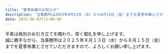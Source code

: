 ```yaml
---
title: "夏季休業のお知らせ"
description: "当事務所は2025年8月13日（水）から8月15日（金）までを夏季休業とさせていただきますので、よろしくお願い申し上げます。"
date: 2025-08-03T13:00:00
---
```


平素は格別のお引き立てを賜わり、厚く御礼を申し上げます。  
誠に勝手ながら、当事務所は２０２５年８月１３日（水）から８月１５日（金）までを夏季休業とさせていただきますので、よろしくお願い申し上げます。  